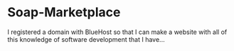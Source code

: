 # Soap-Marketplace

I registered a domain with BlueHost so that I can make a website with all of this knowledge of software development that I have...
